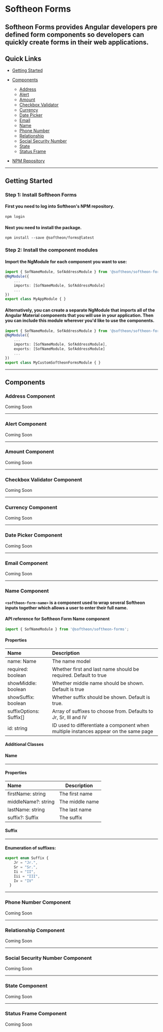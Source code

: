 # Softheon Forms

Softheon Forms provides Angular developers pre defined form components so developers can quickly create forms in their web applications. 
---
## **Quick Links**

* [Getting Started](#getting-started)
* [Components](#components)
    * [Address](#adress-component)
    * [Alert](#alert-component)
    * [Amount](#amount-component)
    * [Checkbox Validator](#checkbox-validator-component)
    * [Currency](#currency-component)
    * [Date Picker](#date-picker-component)
    * [Email](#email)
    * [Name](#name-component)
    * [Phone Number](#phone-number-component)
    * [Relationship](#relationship-component)
    * [Social Security Number](#social-security-number-component)
    * [State](#state-component)
    * [Status Frame](#status-frame-component)
    
* [NPM Repository](https://www.npmjs.com/package/@softheon/forms)
---
## **Getting Started**

### **Step 1: Install Softheon Forms**

#### First you need to log into Softheon's NPM repository.

```shell
npm login
```

#### Next you need to install the package.

```shell
npm install --save @softheon/forms@latest
```

### **Step 2: Install the component modules**

#### Import the NgModule for each component you want to use:

```TypeScript
import { SofNameModule, SofAddressModule } from '@softheon/softheon-forms';
@NgModule({
    ...
    imports: [SofNameModule, SofAddressModule]
    ...
})
export class MyAppModule { }
```

#### Alternatively, you can create a separate NgModule that imports all of the Angular Material components that you will use in your application. Then you can include this module wherever you'd like to use the components.

```TypeScript
import { SofNameModule, SofAddressModule } from '@softheon/softheon-forms';
@NgModule({
    ...
    imports: [SofNameModule, SofAddressModule],
    exports: [SofNameModule, SofAddressModule]
    ...
})
export class MyCustomSoftheonFormsModule { }
```
---
## **Components**

### **Address Component**

Coming Soon

---

### **Alert Component**

Coming Soon

---

### **Amount Component**

Coming Soon

---

### **Checkbox Validator Component**

Coming Soon

---

### **Currency Component**

Coming Soon

---

### **Date Picker Component**

Coming Soon

---

### **Email Component**

Coming Soon

---

### **Name Component**

#### `<softheon-form-name>` is a component used to wrap several Softheon inputs together which allows a user to enter their full name.

#### API reference for Softheon Form Name component

```TypeScript
import { SofNameModule } from '@softheon/softheon-forms';
```

#### **Properties**
| Name | Description |
| :--- | :---------- |
| name: Name | The name model  |
| required: boolean | Whether first and last name should be required. Default to true |
| showMiddle: boolean | Whether middle name should be shown. Default is true |
| showSuffix: boolean | Whether suffix should be shown. Default is true. |
| suffixOptions: Suffix[] | Array of suffixes to choose from. Defaults to Jr, Sr, III and IV |
| id: string | ID used to differentiate a component when multiple instances appear on the same page |

#### **Additional Classes**

#### **Name**

---

#### Properties

| Name | Description |
| :--- | ----------- |
| firstName: string | The first name |
| middleName?: string | The middle name |
| lastName: string | The last name |
| suffix?: Suffix | The suffix |

#### **Suffix**

---

#### Enumeration of suffixes:

```TypeScript
export enum Suffix {
    Jr = "Jr.",
    Sr = "Sr.",
    Ii = "II",
    Iii = "III",
    Iv = "IV"
  }
```

---

### **Phone Number Component**

Coming Soon

---

### **Relationship Component**

Coming Soon

---

### **Social Security Number Component**

Coming Soon

---

### **State Component**

Coming Soon

---

### **Status Frame Component**

Coming Soon
